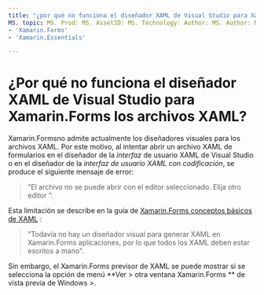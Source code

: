 ```yaml
---
title: "¿por qué no funciona el diseñador XAML de Visual Studio para Xamarin.Forms los archivos XAML?"
MS. topic: MS. Prod: MS. AssetID: MS. Technology: Author: MS. Author: MS. Date: no-LOC:
- 'Xamarin.Forms'
- 'Xamarin.Essentials'

---
```


# <a name="why-doesnt-the-visual-studio-xaml-designer-work-for-xamarinforms-xaml-files"></a>¿Por qué no funciona el diseñador XAML de Visual Studio para Xamarin.Forms los archivos XAML?

Xamarin.Formsno admite actualmente los diseñadores visuales para los archivos XAML. Por este motivo, al intentar abrir un archivo XAML de formularios en el diseñador de la *interfaz* de usuario XAML de Visual Studio o en el diseñador de la *interfaz de usuario XAML con codificación*, se produce el siguiente mensaje de error:

> "El archivo no se puede abrir con el editor seleccionado. Elija otro editor ".

Esta limitación se describe en la guía de [ Xamarin.Forms conceptos básicos de XAML](~/xamarin-forms/xaml/xaml-basics/index.md) :

> "Todavía no hay un diseñador visual para generar XAML en Xamarin.Forms aplicaciones, por lo que todos los XAML deben estar escritos a mano".

Sin embargo, el Xamarin.Forms previsor de XAML se puede mostrar si se selecciona la opción de menú **Ver > otra ventana Xamarin.Forms ** de vista previa de Windows >.
